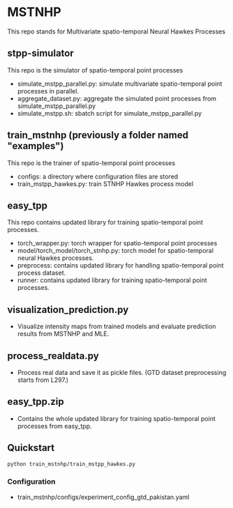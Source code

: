 # MSTNHP
This repo stands for Multivariate spatio-temporal Neural Hawkes Processes

## stpp-simulator
This repo is the simulator of spatio-temporal point processes
- simulate_mstpp_parallel.py: simulate multivariate spatio-temporal point processes in parallel.
- aggregate_dataset.py: aggregate the simulated point processes from simulate_mstpp_parallel.py
- simulate_mstpp.sh: sbatch script for simulate_mstpp_parallel.py

## train_mstnhp (previously a folder named "examples")
This repo is the trainer of spatio-temporal point processes

- configs: a directory where configuration files are stored
- train_mstpp_hawkes.py: train STNHP Hawkes process model

## easy_tpp
This repo contains updated library for training spatio-temporal point processes.

- torch_wrapper.py: torch wrapper for spatio-temporal point processes
- model/torch_model/torch_stnhp.py: torch model for spatio-temporal neural Hawkes processes.
- preprocess: contains updated library for handling spatio-temporal point process dataset.
- runner: contains updated library for training spatio-temporal point processes.

## visualization_prediction.py

- Visualize intensity maps from trained models and evaluate prediction results from MSTNHP and MLE.

## process_realdata.py

- Process real data and save it as pickle files. (GTD dataset preprocessing starts from L297.)

## easy_tpp.zip

- Contains the whole updated library for training spatio-temporal point processes from easy_tpp.

## Quickstart

```bash
python train_mstnhp/train_mstpp_hawkes.py
```

### Configuration

- train_mstnhp/configs/experiment_config_gtd_pakistan.yaml